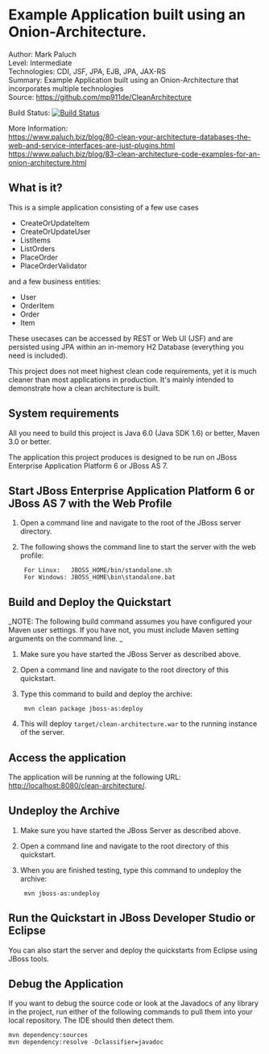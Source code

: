 Example Application built using an Onion-Architecture.
========================
Author: Mark Paluch<br/>
Level: Intermediate<br/>
Technologies: CDI, JSF, JPA, EJB, JPA, JAX-RS<br/>
Summary: Example Application built using an Onion-Architecture that incorporates multiple technologies<br/>
Source: <https://github.com/mp911de/CleanArchitecture><br/>

Build Status: [![Build Status](https://snap-ci.com/qyI_noSnlwCtc2tVxJUWfx1TfQql5Gl18GXHShyCtGQ/build_image)](https://snap-ci.com/projects/mp911de/CleanArchitecture/build_history)


More Information: <br/>
https://www.paluch.biz/blog/80-clean-your-architecture-databases-the-web-and-service-interfaces-are-just-plugins.html <br/>
https://www.paluch.biz/blog/83-clean-architecture-code-examples-for-an-onion-architecture.html<br/>

What is it?
-----------
This is a simple application consisting of a few use cases

* CreateOrUpdateItem
* CreateOrUpdateUser
* ListItems
* ListOrders
* PlaceOrder
* PlaceOrderValidator

and a few business entities:

* User
* OrderItem
* Order
* Item

These usecases can be accessed by REST or Web UI (JSF) and are persisted using JPA within an in-memory H2 Database (everything you need is included).

This project does not meet highest clean code requirements, yet it is much cleaner than most applications in production. It's mainly intended to demonstrate how a clean architecture is built.

System requirements
-------------------

All you need to build this project is Java 6.0 (Java SDK 1.6) or better, Maven 3.0 or better.

The application this project produces is designed to be run on JBoss Enterprise Application Platform 6 or JBoss AS 7. 

Start JBoss Enterprise Application Platform 6 or JBoss AS 7 with the Web Profile
-------------------------

1. Open a command line and navigate to the root of the JBoss server directory.
2. The following shows the command line to start the server with the web profile:

        For Linux:   JBOSS_HOME/bin/standalone.sh
        For Windows: JBOSS_HOME\bin\standalone.bat

 
Build and Deploy the Quickstart
-------------------------

_NOTE: The following build command assumes you have configured your Maven user settings. If you have not, you must include Maven setting arguments on the command line. _

1. Make sure you have started the JBoss Server as described above.
2. Open a command line and navigate to the root directory of this quickstart.
3. Type this command to build and deploy the archive:

        mvn clean package jboss-as:deploy

4. This will deploy `target/clean-architecture.war` to the running instance of the server.
 

Access the application 
---------------------

The application will be running at the following URL: <http://localhost:8080/clean-architecture/>.


Undeploy the Archive
--------------------

1. Make sure you have started the JBoss Server as described above.
2. Open a command line and navigate to the root directory of this quickstart.
3. When you are finished testing, type this command to undeploy the archive:

        mvn jboss-as:undeploy

Run the Quickstart in JBoss Developer Studio or Eclipse
-------------------------------------
You can also start the server and deploy the quickstarts from Eclipse using JBoss tools. 

Debug the Application
------------------------------------

If you want to debug the source code or look at the Javadocs of any library in the project, run either of the following commands to pull them into your local repository. The IDE should then detect them.

    mvn dependency:sources
    mvn dependency:resolve -Dclassifier=javadoc
